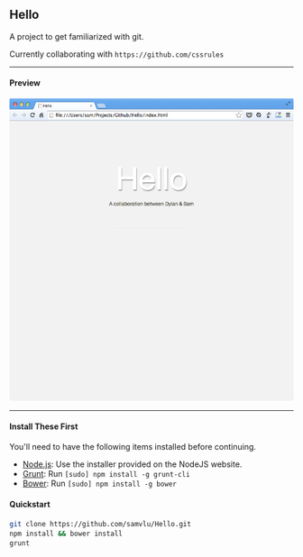 ## Hello

A project to get familiarized with git.

Currently collaborating with `https://github.com/cssrules`


***

#### Preview

![Preview](https://raw.githubusercontent.com/samvlu/Hello/master/images/preview.png)

***

#### Install These First

You'll need to have the following items installed before continuing.

  * [Node.js](http://nodejs.org): Use the installer provided on the NodeJS website.
  * [Grunt](http://gruntjs.com/): Run `[sudo] npm install -g grunt-cli`
  * [Bower](http://bower.io): Run `[sudo] npm install -g bower`

#### Quickstart

```bash
git clone https://github.com/samvlu/Hello.git
npm install && bower install
grunt
```


